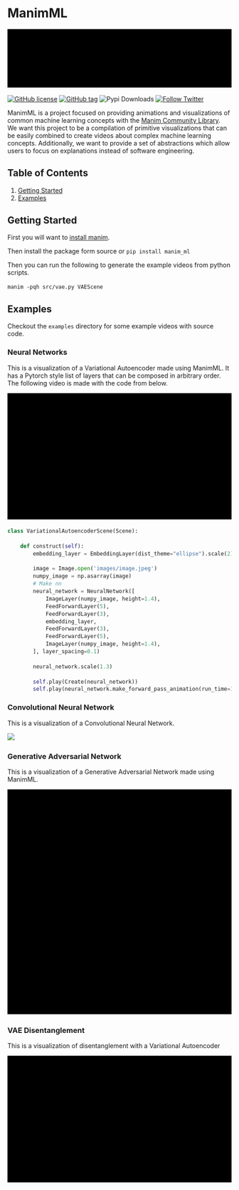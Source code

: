 # ManimML
<a href="https://github.com/helblazer811/ManimMachineLearning">
    <img src="examples/media/ManimMLLogo.gif">
</a>

[![GitHub license](https://img.shields.io/github/license/helblazer811/ManimMachineLearning)](https://github.com/helblazer811/ManimMachineLearning/blob/main/LICENSE.md)
[![GitHub tag](https://img.shields.io/github/v/release/helblazer811/ManimMachineLearning)](https://img.shields.io/github/v/release/helblazer811/ManimMachineLearning)
![Pypi Downloads](https://img.shields.io/pypi/dm/manim-ml)
[![Follow Twitter](https://img.shields.io/twitter/follow/alec_helbling?style=social)](https://twitter.com/alec_helbling)

ManimML is a project focused on providing animations and visualizations of common machine learning concepts with the [Manim Community Library](https://www.manim.community/). We want this project to be a compilation of primitive visualizations that can be easily combined to create videos about complex machine learning concepts. Additionally, we want to provide a set of abstractions which allow users to focus on explanations instead of software engineering.

## Table of Contents

1. [Getting Started](#getting-started)
2. [Examples](#examples)

## Getting Started 
First you will want to [install manim](https://docs.manim.community/en/stable/installation.html). 

Then install the package form source or
`pip install manim_ml`

Then you can run the following to generate the example videos from python scripts. 

`manim -pqh src/vae.py VAEScene`

## Examples

Checkout the ```examples``` directory for some example videos with source code. 

### Neural Networks

This is a visualization of a Variational Autoencoder made using ManimML. It has a Pytorch style list of layers that can be composed in arbitrary order. The following video is made with the code from below.  

<img src="examples/media/VAEScene.gif">

```python
class VariationalAutoencoderScene(Scene):

    def construct(self):
        embedding_layer = EmbeddingLayer(dist_theme="ellipse").scale(2)
        
        image = Image.open('images/image.jpeg')
        numpy_image = np.asarray(image)
        # Make nn
        neural_network = NeuralNetwork([
            ImageLayer(numpy_image, height=1.4),
            FeedForwardLayer(5),
            FeedForwardLayer(3),
            embedding_layer,
            FeedForwardLayer(3),
            FeedForwardLayer(5),
            ImageLayer(numpy_image, height=1.4),
        ], layer_spacing=0.1)

        neural_network.scale(1.3)

        self.play(Create(neural_network))
        self.play(neural_network.make_forward_pass_animation(run_time=15))
```

### Convolutional Neural Network

This is a visualization of a Convolutional Neural Network.

<img src="examples/media/CNNScene.gif">

### Generative Adversarial Network

This is a visualization of a Generative Adversarial Network made using ManimML. 

<img src="examples/media/GANScene.gif">

### VAE Disentanglement 

This is a visualization of disentanglement with a Variational Autoencoder

<img src="examples/media/DisentanglementScene.gif">

